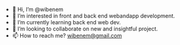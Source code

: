 - 👋 Hi, I’m @wibenem
- 👀 I’m interested in front and back end webandapp development.
- 🌱 I’m currently learning back end web dev.
- 💞️ I’m looking to collaborate on new and insightful project.
- 📫 How to reach me? wibenem@gmail.com

<!---
wibenem/wibenem is a ✨ special ✨ repository because its `README.md` (this file) appears on your GitHub profile.
You can click the Preview link to take a look at your changes.
--->
